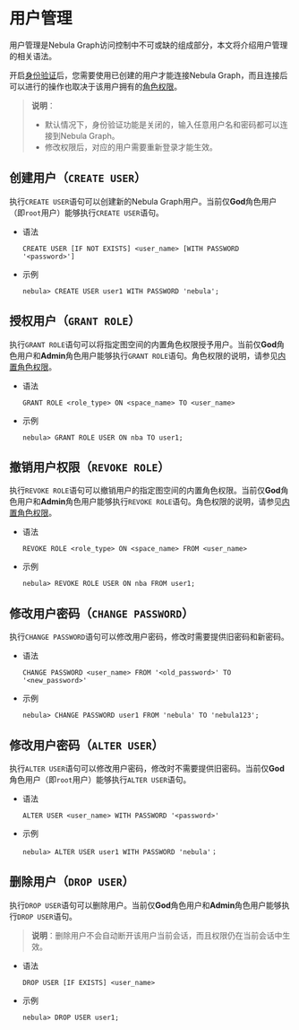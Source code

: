 # 用户管理

用户管理是Nebula Graph访问控制中不可或缺的组成部分，本文将介绍用户管理的相关语法。

开启[身份验证](1.authentication.md)后，您需要使用已创建的用户才能连接Nebula Graph，而且连接后可以进行的操作也取决于该用户拥有的[角色权限](3.role-list.md)。

>**说明**：
>
>- 默认情况下，身份验证功能是关闭的，输入任意用户名和密码都可以连接到Nebula Graph。
>- 修改权限后，对应的用户需要重新登录才能生效。


## 创建用户（`CREATE USER`）

执行`CREATE USER`语句可以创建新的Nebula Graph用户。当前仅**God**角色用户（即`root`用户）能够执行`CREATE USER`语句。

- 语法

  ```ngql
  CREATE USER [IF NOT EXISTS] <user_name> [WITH PASSWORD '<password>']
  ```

- 示例

  ```ngql
  nebula> CREATE USER user1 WITH PASSWORD 'nebula';
  ```

## 授权用户（`GRANT ROLE`）

执行`GRANT ROLE`语句可以将指定图空间的内置角色权限授予用户。当前仅**God**角色用户和**Admin**角色用户能够执行`GRANT ROLE`语句。角色权限的说明，请参见[内置角色权限](3.role-list.md)。

- 语法

  ```ngql
  GRANT ROLE <role_type> ON <space_name> TO <user_name>
  ```

- 示例

  ```ngql
  nebula> GRANT ROLE USER ON nba TO user1;
  ```

## 撤销用户权限（`REVOKE ROLE`）

执行`REVOKE ROLE`语句可以撤销用户的指定图空间的内置角色权限。当前仅**God**角色用户和**Admin**角色用户能够执行`REVOKE ROLE`语句。角色权限的说明，请参见[内置角色权限](3.role-list.md)。

- 语法

  ```ngql
  REVOKE ROLE <role_type> ON <space_name> FROM <user_name>
  ```

- 示例

  ```ngql
  nebula> REVOKE ROLE USER ON nba FROM user1;
  ```

## 修改用户密码（`CHANGE PASSWORD`）

执行`CHANGE PASSWORD`语句可以修改用户密码，修改时需要提供旧密码和新密码。

- 语法

  ```ngql
  CHANGE PASSWORD <user_name> FROM '<old_password>' TO '<new_password>'
  ```

- 示例

  ```ngql
  nebula> CHANGE PASSWORD user1 FROM 'nebula' TO 'nebula123';
  ```

## 修改用户密码（`ALTER USER`）

执行`ALTER USER`语句可以修改用户密码，修改时不需要提供旧密码。当前仅**God**角色用户（即`root`用户）能够执行`ALTER USER`语句。

- 语法

  ```ngql
  ALTER USER <user_name> WITH PASSWORD '<password>'
  ```

- 示例

  ```ngql
  nebula> ALTER USER user1 WITH PASSWORD 'nebula'；
  ```

## 删除用户（`DROP USER`）

执行`DROP USER`语句可以删除用户。当前仅**God**角色用户和**Admin**角色用户能够执行`DROP USER`语句。

>**说明**：删除用户不会自动断开该用户当前会话，而且权限仍在当前会话中生效。

- 语法

  ```ngql
  DROP USER [IF EXISTS] <user_name>
  ```

- 示例

  ```ngql
  nebula> DROP USER user1;
  ```